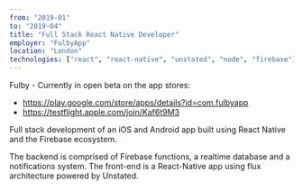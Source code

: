 ```yaml
---
from: "2019-01"
to: "2019-04"
title: "Full Stack React Native Developer"
employer: "FulbyApp"
location: "London"
technologies: ["react", "react-native", "unstated", "node", "firebase"]
---
```


Fulby - Currently in open beta on the app stores:

* https://play.google.com/store/apps/details?id=com.fulbyapp
* https://testflight.apple.com/join/Kaf6t9M3

Full stack development of an iOS and Android app built using React Native and the Firebase ecosystem.

The backend is comprised of Firebase functions, a realtime database and a notifications system. The front-end is a React-Native app using flux architecture powered by Unstated.
